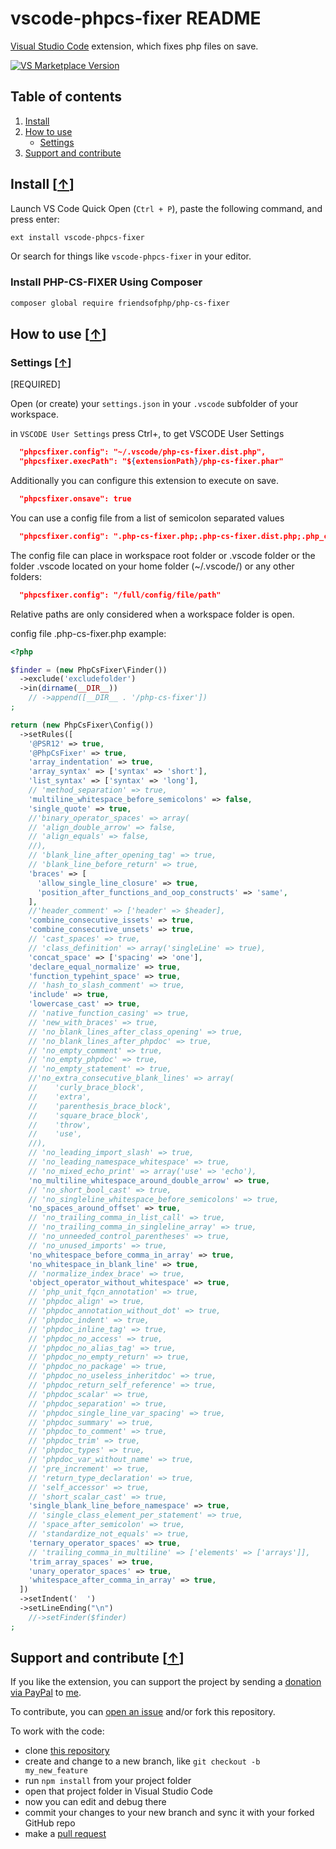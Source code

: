 # vscode-phpcs-fixer README

[Visual Studio Code](https://code.visualstudio.com) extension, which fixes php files on save.

[![VS Marketplace Version](https://vsmarketplacebadge.apphb.com/version-short/satiromarra.vscode-phpcs-fixer.svg)](https://marketplace.visualstudio.com/items?itemName=satiromarra.vscode-phpcs-fixer)

## Table of contents

1. [Install](#install)
2. [How to use](#how-to-use)
   * [Settings](#settings)
3. [Support and contribute](#support-and-contribute)

## Install [[&uarr;](#table-of-contents)]

Launch VS Code Quick Open (`Ctrl + P`), paste the following command, and press enter:

```bash
ext install vscode-phpcs-fixer
```

Or search for things like `vscode-phpcs-fixer` in your editor.

### Install PHP-CS-FIXER Using Composer

```bash
composer global require friendsofphp/php-cs-fixer
```

## How to use [[&uarr;](#table-of-contents)]

### Settings [[&uarr;](#how-to-use-)]
[REQUIRED]

Open (or create) your `settings.json` in your `.vscode` subfolder of your workspace.

in `VSCODE User Settings` press Ctrl+, to get VSCODE User Settings

``` json
  "phpcsfixer.config": "~/.vscode/php-cs-fixer.dist.php",
  "phpcsfixer.execPath": "${extensionPath}/php-cs-fixer.phar"
```

Additionally you can configure this extension to execute on save.

```JSON
  "phpcsfixer.onsave": true
```

You can use a config file from a list of semicolon separated values

```JSON
  "phpcsfixer.config": ".php-cs-fixer.php;.php-cs-fixer.dist.php;.php_cs;.php_cs.dist;~/.vscode/.php-cs-fixer.php;~/.vscode/php-cs-fixer.dist.php"
```

The config file can place in workspace root folder or .vscode folder or the folder .vscode located on your home folder (~/.vscode/) or any other folders:

```JSON
  "phpcsfixer.config": "/full/config/file/path"
```

Relative paths are only considered when a workspace folder is open.

config file .php-cs-fixer.php example:

```php
<?php

$finder = (new PhpCsFixer\Finder())
  ->exclude('excludefolder')
  ->in(dirname(__DIR__))
    // ->append([__DIR__ . '/php-cs-fixer'])
;

return (new PhpCsFixer\Config())
  ->setRules([
    '@PSR12' => true,
    '@PhpCsFixer' => true,
    'array_indentation' => true,
    'array_syntax' => ['syntax' => 'short'],
    'list_syntax' => ['syntax' => 'long'],
    // 'method_separation' => true,
    'multiline_whitespace_before_semicolons' => false,
    'single_quote' => true,
    //'binary_operator_spaces' => array(
    // 'align_double_arrow' => false,
    // 'align_equals' => false,
    //),
    // 'blank_line_after_opening_tag' => true,
    // 'blank_line_before_return' => true,
    'braces' => [
      'allow_single_line_closure' => true,
      'position_after_functions_and_oop_constructs' => 'same',
    ],
    //'header_comment' => ['header' => $header],
    'combine_consecutive_issets' => true,
    'combine_consecutive_unsets' => true,
    // 'cast_spaces' => true,
    // 'class_definition' => array('singleLine' => true),
    'concat_space' => ['spacing' => 'one'],
    'declare_equal_normalize' => true,
    'function_typehint_space' => true,
    // 'hash_to_slash_comment' => true,
    'include' => true,
    'lowercase_cast' => true,
    // 'native_function_casing' => true,
    // 'new_with_braces' => true,
    // 'no_blank_lines_after_class_opening' => true,
    // 'no_blank_lines_after_phpdoc' => true,
    // 'no_empty_comment' => true,
    // 'no_empty_phpdoc' => true,
    // 'no_empty_statement' => true,
    //'no_extra_consecutive_blank_lines' => array(
    //    'curly_brace_block',
    //    'extra',
    //    'parenthesis_brace_block',
    //    'square_brace_block',
    //    'throw',
    //    'use',
    //),
    // 'no_leading_import_slash' => true,
    // 'no_leading_namespace_whitespace' => true,
    // 'no_mixed_echo_print' => array('use' => 'echo'),
    'no_multiline_whitespace_around_double_arrow' => true,
    // 'no_short_bool_cast' => true,
    // 'no_singleline_whitespace_before_semicolons' => true,
    'no_spaces_around_offset' => true,
    // 'no_trailing_comma_in_list_call' => true,
    // 'no_trailing_comma_in_singleline_array' => true,
    // 'no_unneeded_control_parentheses' => true,
    // 'no_unused_imports' => true,
    'no_whitespace_before_comma_in_array' => true,
    'no_whitespace_in_blank_line' => true,
    // 'normalize_index_brace' => true,
    'object_operator_without_whitespace' => true,
    // 'php_unit_fqcn_annotation' => true,
    // 'phpdoc_align' => true,
    // 'phpdoc_annotation_without_dot' => true,
    // 'phpdoc_indent' => true,
    // 'phpdoc_inline_tag' => true,
    // 'phpdoc_no_access' => true,
    // 'phpdoc_no_alias_tag' => true,
    // 'phpdoc_no_empty_return' => true,
    // 'phpdoc_no_package' => true,
    // 'phpdoc_no_useless_inheritdoc' => true,
    // 'phpdoc_return_self_reference' => true,
    // 'phpdoc_scalar' => true,
    // 'phpdoc_separation' => true,
    // 'phpdoc_single_line_var_spacing' => true,
    // 'phpdoc_summary' => true,
    // 'phpdoc_to_comment' => true,
    // 'phpdoc_trim' => true,
    // 'phpdoc_types' => true,
    // 'phpdoc_var_without_name' => true,
    // 'pre_increment' => true,
    // 'return_type_declaration' => true,
    // 'self_accessor' => true,
    // 'short_scalar_cast' => true,
    'single_blank_line_before_namespace' => true,
    // 'single_class_element_per_statement' => true,
    // 'space_after_semicolon' => true,
    // 'standardize_not_equals' => true,
    'ternary_operator_spaces' => true,
    // 'trailing_comma_in_multiline' => ['elements' => ['arrays']],
    'trim_array_spaces' => true,
    'unary_operator_spaces' => true,
    'whitespace_after_comma_in_array' => true,
  ])
  ->setIndent('  ')
  ->setLineEnding("\n")
    //->setFinder($finder)
;

```

## Support and contribute [[&uarr;](#table-of-contents)]

If you like the extension, you can support the project by sending a [donation via PayPal](https://paypal.me/satiromarra) to [me](https://github.com/satiromarra).

To contribute, you can [open an issue](https://github.com/satiromarra/vscode-phpcs-fixer/issues) and/or fork this repository.

To work with the code:

* clone [this repository](https://github.com/satiromarra/vscode-phpcs-fixer)
* create and change to a new branch, like `git checkout -b my_new_feature`
* run `npm install` from your project folder
* open that project folder in Visual Studio Code
* now you can edit and debug there
* commit your changes to your new branch and sync it with your forked GitHub repo
* make a [pull request](https://github.com/satiromarra/vscode-phpcs-fixer/pulls)
